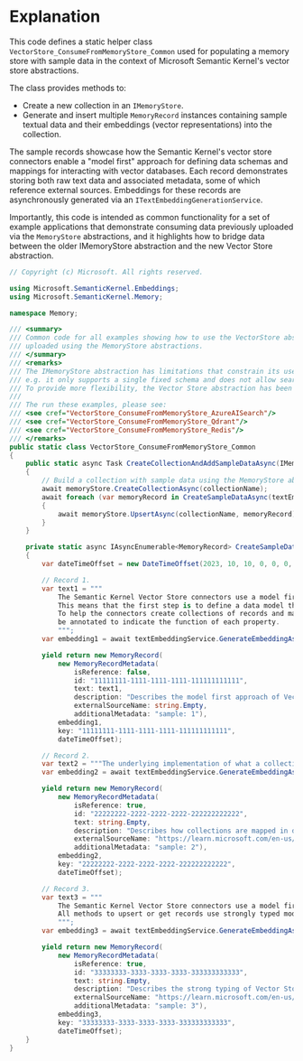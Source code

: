 # Explanation

This code defines a static helper class `VectorStore_ConsumeFromMemoryStore_Common` used for populating a memory store with sample data in the context of Microsoft Semantic Kernel's vector store abstractions. 

The class provides methods to:
- Create a new collection in an `IMemoryStore`.
- Generate and insert multiple `MemoryRecord` instances containing sample textual data and their embeddings (vector representations) into the collection.

The sample records showcase how the Semantic Kernel's vector store connectors enable a "model first" approach for defining data schemas and mappings for interacting with vector databases. Each record demonstrates storing both raw text data and associated metadata, some of which reference external sources. Embeddings for these records are asynchronously generated via an `ITextEmbeddingGenerationService`.

Importantly, this code is intended as common functionality for a set of example applications that demonstrate consuming data previously uploaded via the `MemoryStore` abstractions, and it highlights how to bridge data between the older IMemoryStore abstraction and the new Vector Store abstraction.

```csharp
// Copyright (c) Microsoft. All rights reserved.

using Microsoft.SemanticKernel.Embeddings;
using Microsoft.SemanticKernel.Memory;

namespace Memory;

/// <summary>
/// Common code for all examples showing how to use the VectorStore abstractions to consume data that was
/// uploaded using the MemoryStore abstractions.
/// </summary>
/// <remarks>
/// The IMemoryStore abstraction has limitations that constrain its use in many scenarios
/// e.g. it only supports a single fixed schema and does not allow search filtering.
/// To provide more flexibility, the Vector Store abstraction has been introduced.
///
/// The run these examples, please see:
/// <see cref="VectorStore_ConsumeFromMemoryStore_AzureAISearch"/>
/// <see cref="VectorStore_ConsumeFromMemoryStore_Qdrant"/>
/// <see cref="VectorStore_ConsumeFromMemoryStore_Redis"/>
/// </remarks>
public static class VectorStore_ConsumeFromMemoryStore_Common
{
    public static async Task CreateCollectionAndAddSampleDataAsync(IMemoryStore memoryStore, string collectionName, ITextEmbeddingGenerationService textEmbeddingService)
    {
        // Build a collection with sample data using the MemoryStore abstraction.
        await memoryStore.CreateCollectionAsync(collectionName);
        await foreach (var memoryRecord in CreateSampleDataAsync(textEmbeddingService))
        {
            await memoryStore.UpsertAsync(collectionName, memoryRecord);
        }
    }

    private static async IAsyncEnumerable<MemoryRecord> CreateSampleDataAsync(ITextEmbeddingGenerationService textEmbeddingService)
    {
        var dateTimeOffset = new DateTimeOffset(2023, 10, 10, 0, 0, 0, TimeSpan.Zero);

        // Record 1.
        var text1 = """
            The Semantic Kernel Vector Store connectors use a model first approach to interacting with databases.
            This means that the first step is to define a data model that maps to the storage schema.
            To help the connectors create collections of records and map to the storage schema, the model can
            be annotated to indicate the function of each property.
            """;
        var embedding1 = await textEmbeddingService.GenerateEmbeddingAsync(text1);

        yield return new MemoryRecord(
            new MemoryRecordMetadata(
                isReference: false,
                id: "11111111-1111-1111-1111-111111111111",
                text: text1,
                description: "Describes the model first approach of Vector Store abstractions in SK.",
                externalSourceName: string.Empty,
                additionalMetadata: "sample: 1"),
            embedding1,
            key: "11111111-1111-1111-1111-111111111111",
            dateTimeOffset);

        // Record 2.
        var text2 = """The underlying implementation of what a collection is, will vary by connector and is influenced by how each database groups and indexes records.""";
        var embedding2 = await textEmbeddingService.GenerateEmbeddingAsync(text2);

        yield return new MemoryRecord(
            new MemoryRecordMetadata(
                isReference: true,
                id: "22222222-2222-2222-2222-222222222222",
                text: string.Empty,
                description: "Describes how collections are mapped in different stores.",
                externalSourceName: "https://learn.microsoft.com/en-us/semantic-kernel/concepts/vector-store-connectors/data-architecture#collections-in-different-databases",
                additionalMetadata: "sample: 2"),
            embedding2,
            key: "22222222-2222-2222-2222-222222222222",
            dateTimeOffset);

        // Record 3.
        var text3 = """
            The Semantic Kernel Vector Store connectors use a model first approach to interacting with databases.
            All methods to upsert or get records use strongly typed model classes. The properties on these classes are decorated with attributes that indicate the purpose of each property.
            """;
        var embedding3 = await textEmbeddingService.GenerateEmbeddingAsync(text3);

        yield return new MemoryRecord(
            new MemoryRecordMetadata(
                isReference: true,
                id: "33333333-3333-3333-3333-333333333333",
                text: string.Empty,
                description: "Describes the strong typing of Vector Store connectors.",
                externalSourceName: "https://learn.microsoft.com/en-us/semantic-kernel/concepts/vector-store-connectors/defining-your-data-model#overview",
                additionalMetadata: "sample: 3"),
            embedding3,
            key: "33333333-3333-3333-3333-333333333333",
            dateTimeOffset);
    }
}
```